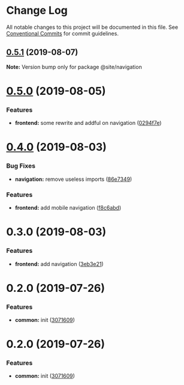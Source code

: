 # Change Log

All notable changes to this project will be documented in this file.
See [Conventional Commits](https://conventionalcommits.org) for commit guidelines.

## [0.5.1](https://github.com/epochcrysis/web/compare/@site/navigation@0.5.0...@site/navigation@0.5.1) (2019-08-07)

**Note:** Version bump only for package @site/navigation





# [0.5.0](https://github.com/epochcrysis/web/compare/@site/navigation@0.4.0...@site/navigation@0.5.0) (2019-08-05)


### Features

* **frontend:** some rewrite and addful on navigation ([0294f7e](https://github.com/epochcrysis/web/commit/0294f7e))





# [0.4.0](https://github.com/epochcrysis/web/compare/@site/navigation@0.3.0...@site/navigation@0.4.0) (2019-08-03)


### Bug Fixes

* **navigation:** remove useless imports ([86e7349](https://github.com/epochcrysis/web/commit/86e7349))


### Features

* **frontend:** add mobile navigation ([f8c6abd](https://github.com/epochcrysis/web/commit/f8c6abd))





# 0.3.0 (2019-08-03)


### Features

* **frontend:** add navigation ([3eb3e21](https://github.com/epochcrysis/web/commit/3eb3e21))



# 0.2.0 (2019-07-26)


### Features

* **common:** init ([3071609](https://github.com/epochcrysis/web/commit/3071609))





# 0.2.0 (2019-07-26)


### Features

* **common:** init ([3071609](https://github.com/epochcrysis/web/commit/3071609))
